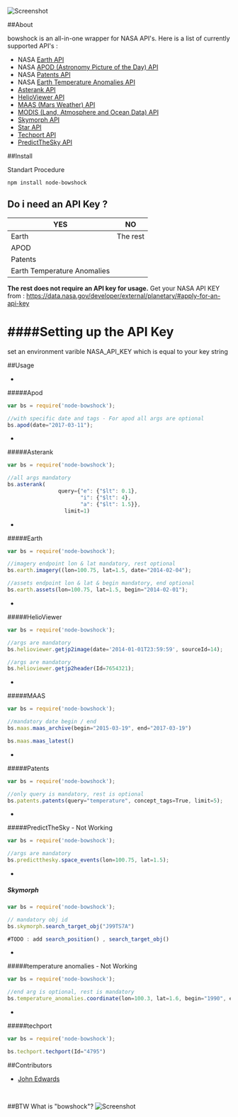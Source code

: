 ![Screenshot](https://raw.githubusercontent.com/emirozer/bowshock/master/docs/bowshock2.png)

##About

bowshock is an all-in-one wrapper for NASA API's.
Here is a list of currently supported API's :

* NASA [Earth API](https://api.nasa.gov/api.html#earth)
* NASA [APOD (Astronomy Picture of the Day) API](https://api.nasa.gov/api.html#apod)
* NASA [Patents API](https://api.nasa.gov/api.html#patents)
* NASA [Earth Temperature Anomalies API](https://api.nasa.gov/api.html#earth-temperature-anomalies)
* [Asterank API](http://www.asterank.com/api)
* [HelioViewer API](http://helioviewer.org/api/docs/v1/)
* [MAAS (Mars Weather) API](http://marsweather.ingenology.com/#get_started)
* [MODIS (Land, Atmosphere and Ocean Data) API](http://daac.ornl.gov/MODIS/MODIS-menu/modis_webservice.html)
* [Skymorph API](http://www.asterank.com/skymorph)
* [Star API](http://hacktheuniverse.github.io/star-api/)
* [Techport API](https://data.nasa.gov/developer/external/techport/techport-api.pdf)
* [PredictTheSky API](http://predictthesky.org/developers.html)

##Install

Standart Procedure

	npm install node-bowshock

## Do i need an API Key ?

YES    | NO
------   |----
Earth  |The rest
APOD |
Patents |
Earth Temperature Anomalies|

**The rest does not require an API key for usage.**
Get your NASA API KEY from : https://data.nasa.gov/developer/external/planetary/#apply-for-an-api-key

####Setting up the API Key
===================
set an environment varible NASA_API_KEY which is equal to your key string


##Usage

-
#####Apod
```javascript
var bs = require('node-bowshock');

//with specific date and tags - For apod all args are optional
bs.apod(date="2017-03-11");

```

-
#####Asterank
```javascript
var bs = require('node-bowshock');

//all args mandatory
bs.asterank(
            	query={"e": {"$lt": 0.1},
               	       "i": {"$lt": 4},
                       "a": {"$lt": 1.5}},
                  limit=1)

```


-
#####Earth
```javascript
var bs = require('node-bowshock');

//imagery endpoint lon & lat mandatory, rest optional
bs.earth.imagery((lon=100.75, lat=1.5, date="2014-02-04");

//assets endpoint lon & lat & begin mandatory, end optional
bs.earth.assets(lon=100.75, lat=1.5, begin="2014-02-01");
```

-
#####HelioViewer
```javascript
var bs = require('node-bowshock');

//args are mandatory
bs.helioviewer.getjp2image(date='2014-01-01T23:59:59', sourceId=14);

//args are mandatory
bs.helioviewer.getjp2header(Id=7654321);

```


-
#####MAAS
```javascript
var bs = require('node-bowshock');

//mandatory date begin / end
bs.maas.maas_archive(begin="2015-03-19", end="2017-03-19")

bs.maas.maas_latest()

```

-
#####Patents
```javascript
var bs = require('node-bowshock');

//only query is mandatory, rest is optional
bs.patents.patents(query="temperature", concept_tags=True, limit=5);

```


-
#####PredictTheSky - Not Working
```javascript
var bs = require('node-bowshock');

//args are mandatory
bs.predictthesky.space_events(lon=100.75, lat=1.5);

```


-
##### Skymorph
```javascript
var bs = require('node-bowshock');

// mandatory obj id
bs.skymorph.search_target_obj("J99TS7A")

#TODO : add search_position() , search_target_obj()

```


-
#####temperature anomalies - Not Working
```javascript
var bs = require('node-bowshock');

//end arg is optional, rest is mandatory
bs.temperature_anomalies.coordinate(lon=100.3, lat=1.6, begin="1990", end="2005")


```


-
#####techport
```javascript
var bs = require('node-bowshock');

bs.techport.techport(Id="4795")

```
##Contributors

* [John Edwards](https://github.com/javajohnhub)
<br>

##BTW What is "bowshock"?
![Screenshot](https://raw.githubusercontent.com/emirozer/bowshock/master/docs/bowshock.jpg)
